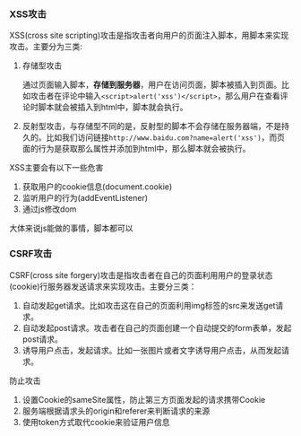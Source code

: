 ### XSS攻击

XSS(cross site scripting)攻击是指攻击者向用户的页面注入脚本，用脚本来实现攻击。主要分为三类:

1. 存储型攻击

   通过页面输入脚本，**存储到服务器**，用户在访问页面，脚本被插入到页面。比如攻击者在评论中输入`<script>alert('xss')</script>`，那么用户在查看评论时脚本就会被插入到html中，脚本就会执行。

2. ​	反射型攻击，与存储型不同的是，反射型的脚本不会存储在服务器端，不是持久的。比如我们访问链接`http://www.baidu.com?name=alert('xss')`，而页面的行为是获取那么属性并添加到html中，那么脚本就会被执行。

XSS主要会有以下一些危害

1. 获取用户的cookie信息(document.cookie)
2. 监听用户的行为(addEventListener)
3. 通过js修改dom

大体来说js能做的事情，脚本都可以

### CSRF攻击

CSRF(cross site forgery)攻击是指攻击者在自己的页面利用用户的登录状态(cookie)行服务器发送请求来实现攻击。主要分三类：

1. 自动发起get请求。比如攻击这在自己的页面利用img标签的src来发送get请求。
2. 自动发起post请求。攻击者在自己的页面创建一个自动提交的form表单，发起post请求。
3. 诱导用户点击，发起请求。比如一张图片或者文字诱导用户点击，从而发起请求。

防止攻击

1. 设置Cookie的sameSite属性，防止第三方页面发起的请求携带Cookie
2. 服务端根据请求头的origin和referer来判断请求的来源
3. 使用token方式取代cookie来验证用户信息

